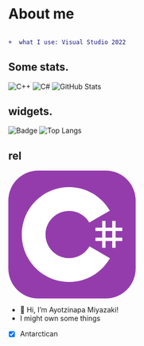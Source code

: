 # About me

``` diff 

+  what I use: Visual Studio 2022
```
## Some stats.
![C++](https://img.shields.io/badge/language-C++-blue?logo=c%2B%2B&logoColor=white)
![C#](https://img.shields.io/badge/language-C%23-purple?logo=csharp&logoColor=white)
![GitHub Stats](https://github-readme-stats.vercel.app/api?username=Ayotzinapa&show_icons=true&theme=radical)
## widgets.
![Badge](https://img.shields.io/badge/progress-15%25-green)
![Top Langs](https://github-readme-stats.vercel.app/api/top-langs/?username=Ayotzinapa&layout=compact&theme=radical)

## rel
<svg xmlns="http://www.w3.org/2000/svg" width="256" height="256" fill="none" viewBox="0 0 256 256"><rect width="256" height="256" fill="#953CAD" rx="60"/><path fill="#fff" d="M195.436 100.668V114.142H208.91V100.668H215.647V114.142H229.12V120.879H215.647V134.352H229.12V141.089H215.647V154.563H208.91V141.089H195.436V154.563H188.699V141.089H175.226V134.352H188.699V120.879H175.226V114.142H188.699V100.668H195.436ZM208.91 120.879H195.436V134.352H208.91V120.879Z"/><path fill="#fff" d="M122.001 33C157.144 33 187.828 52.0863 204.262 80.4561L204.102 80.183L162.753 103.991C154.607 90.1977 139.672 80.8892 122.54 80.6975L122.001 80.6945C95.875 80.6945 74.6945 101.874 74.6945 127.999C74.6945 136.543 76.9723 144.552 80.9335 151.469C89.0876 165.704 104.416 175.306 122.001 175.306C139.693 175.306 155.109 165.582 163.222 151.195L163.025 151.54L204.311 175.458C188.057 203.588 157.794 222.615 123.059 222.994L122.001 223C86.746 223 55.9753 203.796 39.582 175.276C31.5791 161.353 27 145.212 27 127.999C27 75.5334 69.5323 33 122.001 33Z"/></svg>







- 👋 Hi, I’m Ayotzinapa Miyazaki!
- I might own some things

- [x] Antarctican

<!---
Ayotzinapa/Ayotzinapa is a ✨ special ✨ repository because its `README.md` (this file) appears on your GitHub profile.
You can click the Preview link to take a look at your changes.
--->
